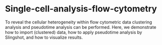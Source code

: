 # Single-cell-analysis-flow-cytometry
To reveal the cellular heterogeneity within flow cytometric data clustering analysis and pseudotime analysis can be performed. Here, we demonstrate how to import (clustered) data, how to apply pseudotime analysis by Slingshot, and how to visualize results.
